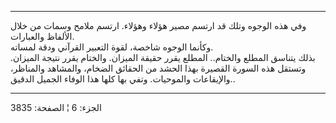 ------------------------------------------------------------------------

وفي هذه الوجوه وتلك قد ارتسم مصير هؤلاء وهؤلاء. ارتسم ملامح وسمات من
خلال الألفاظ والعبارات.  
وكأنما الوجوه شاخصة، لقوة التعبير القرآني ودقة لمساته.  
بذلك يتناسق المطلع والختام.. المطلع يقرر حقيقة الميزان. والختام يقرر
نتيجة الميزان. وتستقل هذه السورة القصيرة بهذا الحشد من الحقائق الضخام،
والمشاهد والمناظر، والإيقاعات والموحيات. وتفي بها كلها هذا الوفاء الجميل
الدقيق..

------------------------------------------------------------------------

الجزء: 6 ¦ الصفحة: 3835
